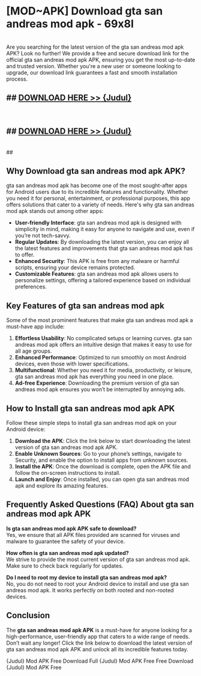 # [MOD~APK] Download gta san andreas mod apk - 69x8l <br>
<br>
Are you searching for the latest version of the gta san andreas mod apk APK? Look no further! We provide a free and secure download link for the official gta san andreas mod apk APK, ensuring you get the most up-to-date and trusted version. Whether you're a new user or someone looking to upgrade, our download link guarantees a fast and smooth installation process.


## ##  [DOWNLOAD HERE >> {Judul}](https://geoflix.me/watch.php?title=gta_san_andreas_mod_apk&ref=git)
  <br>

##  ## [DOWNLOAD HERE >> {Judul}](https://geoflix.me/watch.php?title=gta_san_andreas_mod_apk&ref=git)
  <br>
  ##



## Why Download gta san andreas mod apk APK?

gta san andreas mod apk has become one of the most sought-after apps for Android users due to its incredible features and functionality. Whether you need it for personal, entertainment, or professional purposes, this app offers solutions that cater to a variety of needs. Here's why gta san andreas mod apk stands out among other apps:

- **User-friendly Interface**: gta san andreas mod apk is designed with simplicity in mind, making it easy for anyone to navigate and use, even if you’re not tech-savvy.
- **Regular Updates**: By downloading the latest version, you can enjoy all the latest features and improvements that gta san andreas mod apk has to offer.
- **Enhanced Security**: This APK is free from any malware or harmful scripts, ensuring your device remains protected.
- **Customizable Features**: gta san andreas mod apk allows users to personalize settings, offering a tailored experience based on individual preferences.

## Key Features of gta san andreas mod apk

Some of the most prominent features that make gta san andreas mod apk a must-have app include:

1. **Effortless Usability**: No complicated setups or learning curves. gta san andreas mod apk offers an intuitive design that makes it easy to use for all age groups.
2. **Enhanced Performance**: Optimized to run smoothly on most Android devices, even those with lower specifications.
3. **Multifunctional**: Whether you need it for media, productivity, or leisure, gta san andreas mod apk has everything you need in one place.
4. **Ad-free Experience**: Downloading the premium version of gta san andreas mod apk ensures you won’t be interrupted by annoying ads.

## How to Install gta san andreas mod apk APK

Follow these simple steps to install gta san andreas mod apk on your Android device:

1. **Download the APK**: Click the link below to start downloading the latest version of gta san andreas mod apk APK.
2. **Enable Unknown Sources**: Go to your phone’s settings, navigate to Security, and enable the option to install apps from unknown sources.
3. **Install the APK**: Once the download is complete, open the APK file and follow the on-screen instructions to install.
4. **Launch and Enjoy**: Once installed, you can open gta san andreas mod apk and explore its amazing features.

## Frequently Asked Questions (FAQ) About gta san andreas mod apk APK

**Is gta san andreas mod apk APK safe to download?**  
Yes, we ensure that all APK files provided are scanned for viruses and malware to guarantee the safety of your device.

**How often is gta san andreas mod apk updated?**  
We strive to provide the most current version of gta san andreas mod apk. Make sure to check back regularly for updates.

**Do I need to root my device to install gta san andreas mod apk?**  
No, you do not need to root your Android device to install and use gta san andreas mod apk. It works perfectly on both rooted and non-rooted devices.

## Conclusion

The **gta san andreas mod apk APK** is a must-have for anyone looking for a high-performance, user-friendly app that caters to a wide range of needs. Don’t wait any longer! Click the link below to download the latest version of gta san andreas mod apk APK and unlock all its incredible features today.

{Judul} Mod APK Free
Download Full {Judul} Mod APK Free
Free Download {Judul} Mod APK Free

